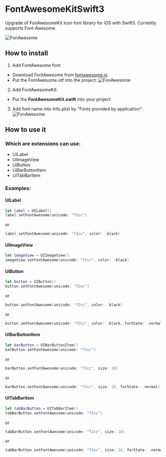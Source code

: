 # FontAwesomeKitSwift3
Upgrade of FonAwesomeKit Icon font library for iOS with Swift3. Currently supports Font-Awesome.

![FonAwesome](https://thumbs.gfycat.com/UnconsciousConsciousFishingcat-size_restricted.gif)

## How to install
1. Add FontAwesome font:
  - Download FontAwesome from [fontawesome.io](http://fontawesome.io/)
  - Put the FontAwesome.otf into the project:
  ![FonAwesome](https://thumbs.gfycat.com/UnacceptableMenacingBeauceron-size_restricted.gif)
  
2. Add FontAwesomeKit:
  - Put the **FontAwesomeKit.swift** into your project
  
3. Add font name into Info.plist by "Fonts provided by application":
  ![FonAwesome](https://thumbs.gfycat.com/UnsungAdeptClingfish-size_restricted.gif)

## How to use it
### Which are extensions can use:
- UILabel
- UIImageView
- UIButton
- UIBarButtonItem
- UITabBarItem

### Examples:
#### UILabel
```swift
let label = UILabel()
label.setFontAwesome(unicode: "f2cc")
```
or
```swift
label.setFontAwesome(unicode: "f2cc", color: .black)
```
#### UIImageView
```swift
let imageView = UIImageView()
imageView.setFontAwesome(unicode: "f2cc", color: .black)
```
#### UIButton
```swift
let button = UIButton()
button.setFontAwesome(unicode: "f2cc")
```
or 
```swift
button.setFontAwesome(unicode: "f2cc", color: .black)
```
or
```swift
button.setFontAwesome(unicode: "f2cc", color: .black, forState: .normal)
```
#### UIBarButtonItem
```swift
let barButton = UIBarButtonItem()
barButton.setFontAwesome(unicode: "f2cc")
```
or
```swift
barButton.setFontAwesome(unicode: "f2cc", size: 10)
```
or
```swift
barButton.setFontAwesome(unicode: "f2cc", size: 10, forState: .normal)
```
#### UITabBarItem
```swift
let tabBarButton = UITabBarItem()
tabBarButton.setFontAwesome(unicode: "f2cc")
```
or
```swift
tabBarButton.setFontAwesome(unicode: "f2cc", size: 10)
```
or
```swift
tabBarButton.setFontAwesome(unicode: "f2cc", size: 10, forState: .normal)
```
